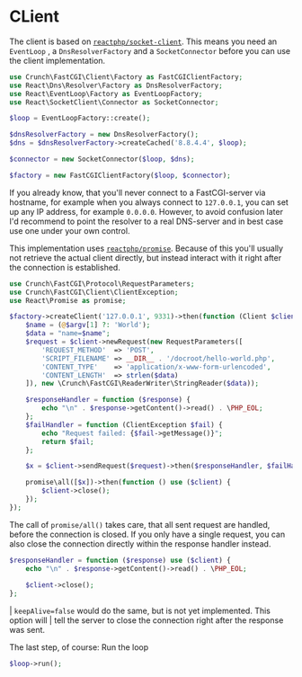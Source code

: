 # CLient


The client is based on [`reactphp/socket-client`](https://github.com/reactphp/socket-client). This 
means you need an `EventLoop` , a `DnsResolverFactory` and a `SocketConnector` before you can 
use the client implementation.

```php
use Crunch\FastCGI\Client\Factory as FastCGIClientFactory;
use React\Dns\Resolver\Factory as DnsResolverFactory;
use React\EventLoop\Factory as EventLoopFactory;
use React\SocketClient\Connector as SocketConnector;

$loop = EventLoopFactory::create();

$dnsResolverFactory = new DnsResolverFactory();
$dns = $dnsResolverFactory->createCached('8.8.4.4', $loop);

$connector = new SocketConnector($loop, $dns);

$factory = new FastCGIClientFactory($loop, $connector);
````

If you already know, that you'll never connect to a FastCGI-server via hostname, for example
when you always connect to `127.0.0.1`, you can set up any IP address, for example 
`0.0.0.0`. However, to avoid confusion later I'd recommend to point the resolver
to a real DNS-server and in best case use one under your own control.

This implementation uses [`reactphp/promise`](https://github.com/reactphp/promise). Because
of this you'll usually not retrieve the actual client directly, but instead interact with
it right after the connection is established.

```php
use Crunch\FastCGI\Protocol\RequestParameters;
use Crunch\FastCGI\Client\ClientException;
use React\Promise as promise;

$factory->createClient('127.0.0.1', 9331)->then(function (Client $client) use ($argv) {
    $name = (@$argv[1] ?: 'World');
    $data = "name=$name";
    $request = $client->newRequest(new RequestParameters([
        'REQUEST_METHOD'  => 'POST',
        'SCRIPT_FILENAME' => __DIR__ . '/docroot/hello-world.php',
        'CONTENT_TYPE'    => 'application/x-www-form-urlencoded',
        'CONTENT_LENGTH'  => strlen($data)
    ]), new \Crunch\FastCGI\ReaderWriter\StringReader($data));

    $responseHandler = function ($response) {
        echo "\n" . $response->getContent()->read() . \PHP_EOL;
    };
    $failHandler = function (ClientException $fail) {
        echo "Request failed: {$fail->getMessage()}";
        return $fail;
    };

    $x = $client->sendRequest($request)->then($responseHandler, $failHandler);

    promise\all([$x])->then(function () use ($client) {
        $client->close();
    });
});
```

The call of `promise/all()` takes care, that all sent request are handled, before
the connection is closed. If you only have a single request, you can also close
the connection directly within the response handler instead.

```php
$responseHandler = function ($response) use ($client) {
    echo "\n" . $response->getContent()->read() . \PHP_EOL;
    
    $client->close();
};
```

| `keepAlive=false` would do the same, but is not yet implemented. This option will
| tell the server to close the connection right after the response was sent.

The last step, of course: Run the loop

```php
$loop->run();
```
